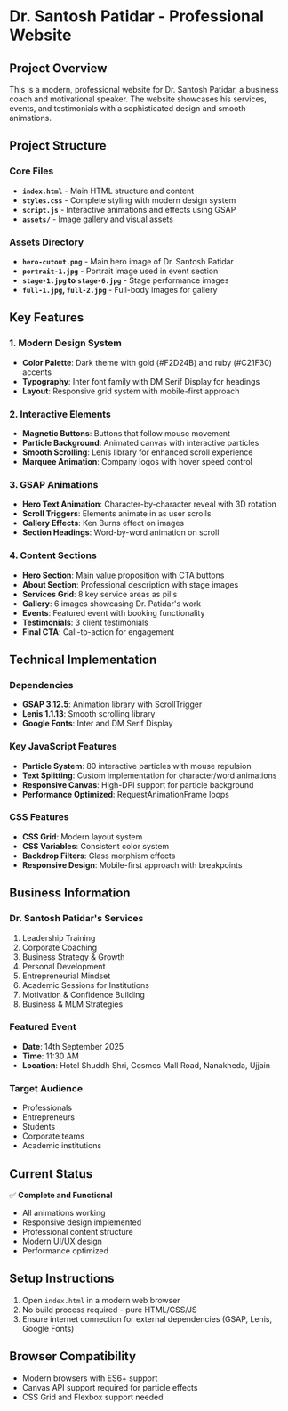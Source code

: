 # Dr. Santosh Patidar - Professional Website

## Project Overview
This is a modern, professional website for Dr. Santosh Patidar, a business coach and motivational speaker. The website showcases his services, events, and testimonials with a sophisticated design and smooth animations.

## Project Structure

### Core Files
- **`index.html`** - Main HTML structure and content
- **`styles.css`** - Complete styling with modern design system
- **`script.js`** - Interactive animations and effects using GSAP
- **`assets/`** - Image gallery and visual assets

### Assets Directory
- **`hero-cutout.png`** - Main hero image of Dr. Santosh Patidar
- **`portrait-1.jpg`** - Portrait image used in event section
- **`stage-1.jpg` to `stage-6.jpg`** - Stage performance images
- **`full-1.jpg`, `full-2.jpg`** - Full-body images for gallery

## Key Features

### 1. Modern Design System
- **Color Palette**: Dark theme with gold (#F2D24B) and ruby (#C21F30) accents
- **Typography**: Inter font family with DM Serif Display for headings
- **Layout**: Responsive grid system with mobile-first approach

### 2. Interactive Elements
- **Magnetic Buttons**: Buttons that follow mouse movement
- **Particle Background**: Animated canvas with interactive particles
- **Smooth Scrolling**: Lenis library for enhanced scroll experience
- **Marquee Animation**: Company logos with hover speed control

### 3. GSAP Animations
- **Hero Text Animation**: Character-by-character reveal with 3D rotation
- **Scroll Triggers**: Elements animate in as user scrolls
- **Gallery Effects**: Ken Burns effect on images
- **Section Headings**: Word-by-word animation on scroll

### 4. Content Sections
- **Hero Section**: Main value proposition with CTA buttons
- **About Section**: Professional description with stage images
- **Services Grid**: 8 key service areas as pills
- **Gallery**: 6 images showcasing Dr. Patidar's work
- **Events**: Featured event with booking functionality
- **Testimonials**: 3 client testimonials
- **Final CTA**: Call-to-action for engagement

## Technical Implementation

### Dependencies
- **GSAP 3.12.5**: Animation library with ScrollTrigger
- **Lenis 1.1.13**: Smooth scrolling library
- **Google Fonts**: Inter and DM Serif Display

### Key JavaScript Features
- **Particle System**: 80 interactive particles with mouse repulsion
- **Text Splitting**: Custom implementation for character/word animations
- **Responsive Canvas**: High-DPI support for particle background
- **Performance Optimized**: RequestAnimationFrame loops

### CSS Features
- **CSS Grid**: Modern layout system
- **CSS Variables**: Consistent color system
- **Backdrop Filters**: Glass morphism effects
- **Responsive Design**: Mobile-first approach with breakpoints

## Business Information

### Dr. Santosh Patidar's Services
1. Leadership Training
2. Corporate Coaching
3. Business Strategy & Growth
4. Personal Development
5. Entrepreneurial Mindset
6. Academic Sessions for Institutions
7. Motivation & Confidence Building
8. Business & MLM Strategies

### Featured Event
- **Date**: 14th September 2025
- **Time**: 11:30 AM
- **Location**: Hotel Shuddh Shri, Cosmos Mall Road, Nanakheda, Ujjain

### Target Audience
- Professionals
- Entrepreneurs
- Students
- Corporate teams
- Academic institutions

## Current Status
✅ **Complete and Functional**
- All animations working
- Responsive design implemented
- Professional content structure
- Modern UI/UX design
- Performance optimized

## Setup Instructions
1. Open `index.html` in a modern web browser
2. No build process required - pure HTML/CSS/JS
3. Ensure internet connection for external dependencies (GSAP, Lenis, Google Fonts)

## Browser Compatibility
- Modern browsers with ES6+ support
- Canvas API support required for particle effects
- CSS Grid and Flexbox support needed
